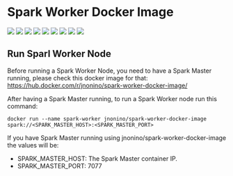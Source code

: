 # Spark Worker Docker Image

[![](https://img.shields.io/docker/pulls/jnonino/spark-worker)](https://hub.docker.com/r/jnonino/spark-worker/)
[![](hhttps://img.shields.io/docker/build/jnonino/spark-worker)](https://hub.docker.com/r/jnonino/spark-worker/)
[![](https://img.shields.io/docker/automated/jnonino/spark-worker)](https://hub.docker.com/r/jnonino/spark-worker/)
[![](https://img.shields.io/docker/stars/jnonino/spark-worker)](https://hub.docker.com/r/jnonino/spark-worker/)
[![](https://img.shields.io/github/license/jnonino/spark-worker-docker-image)](https://github.com/jnonino/spark-worker-docker-image)
[![](https://img.shields.io/github/issues/jnonino/spark-worker-docker-image)](https://github.com/jnonino/spark-worker-docker-image)
[![](https://img.shields.io/github/issues-closed/jnonino/spark-worker-docker-image)](https://github.com/jnonino/spark-worker-docker-image)
[![](https://img.shields.io/github/languages/code-size/jnonino/spark-worker-docker-image)](https://github.com/jnonino/spark-worker-docker-image)
[![](https://img.shields.io/github/repo-size/jnonino/spark-worker-docker-image)](https://github.com/jnonino/spark-worker-docker-image)

## Run Sparl Worker Node

Before running a Spark Worker Node, you need to have a Spark Master running, please check this docker image for that: https://hub.docker.com/r/jnonino/spark-worker-docker-image/

After having a Spark Master running, to run a Spark Worker node run this command:

    docker run --name spark-worker jnonino/spark-worker-docker-image spark://<SPARK_MASTER_HOST>:<SPARK_MASTER_PORT>

If you have Spark Master running using jnonino/spark-worker-docker-image the values will be:  
- SPARK_MASTER_HOST: The Spark Master container IP.  
- SPARK_MASTER_PORT: 7077
